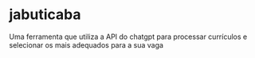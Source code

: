 # jabuticaba
Uma ferramenta que utiliza a API do chatgpt para processar currículos e selecionar os mais adequados para a sua vaga
